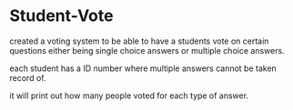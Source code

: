 # Student-Vote

created a voting system to be able to have a students vote on certain questions either being single choice answers or multiple choice answers. 

each student has a ID number where multiple answers cannot be taken record of. 

it will print out how many people voted for each type of answer. 
